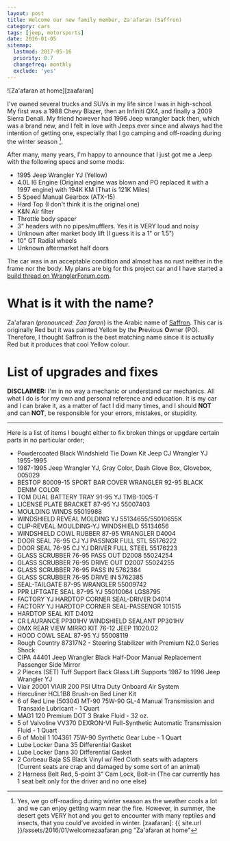 ```yaml
---
layout: post
title: Welcome our new family member, Za'afaran (Saffron)
category: cars
tags: [jeep, motorsports]
date: 2016-01-05
sitemap:
  lastmod: 2017-05-16
  priority: 0.7
  changefreq: monthly
  exclude: 'yes'
---
```


<!--
	TODO
		FIXME: Check the pronounciation of Zaafaran
-->

![Za'afaran at home][zaafaran]

I've owned several trucks and SUVs in my life since I was in high-school. My first was a 1988 Chevy Blazer, then an Infiniti QX4, and finally a 2009 Sierra Denali. My friend however had 1996 Jeep wrangler back then, which was a brand new, and I felt in love with Jeeps ever since and always had the intention of getting one, especially that I go camping and off-roading during the winter season [^1].


After many, many years, I'm happy to announce that I just got me a Jeep with the following specs and some mods:

* 1995 Jeep Wrangler YJ (Yellow)
* 4.0L I6 Engine (Original engine was blown and PO replaced it with a 1997 engine) with 194K KM (That is 121K Miles)
* 5 Speed Manual Gearbox (ATX-15)
* Hard Top (I don't think it is the original one)
* K&N Air filter
* Throttle body spacer
* 3" headers with no pipes/mufflers. Yes it is VERY loud and noisy
* Unknown after market body lift (I guess it is a 1" or 1.5")
* 10" GT Radial wheels
* Unknown aftermarket half doors


The car was in an acceptable condition and almost has no rust neither in the frame nor the body. My plans are big for this project car and I have started a [build thread on WranglerForum.com](http://www.wranglerforum.com/f330/zaafaran-saffron-1995-yj-build-1588882.html).

# What is it with the name?

Za'afaran (*pronounced: Zaa faran*) is the Arabic name of [Saffron](https://en.wikipedia.org/wiki/Saffron). This car is originally Red but it was painted Yellow by the **P**revious **O**wner (PO). Therefore, I thought Saffron is the best matching name since it is actually Red but it produces that cool Yellow colour.


<!--break-->


# List of upgrades and fixes

**DISCLAIMER:** I'm in no way a mechanic or understand car mechanics. All what I do is for my own and personal reference and education. It is my car and I can brake it, as a matter of fact I did many times, and I should **NOT** and can **NOT**, be responsible for your errors, mistakes, or stupidity.

---

Here is a list of items I bought either to fix broken things or upgdare certain parts in no particular order;

* Powdercoated Black Windshield Tie Down Kit Jeep CJ Wrangler YJ 1955-1995
* 1987-1995 Jeep Wrangler YJ, Gray Color, Dash Glove Box, Glovebox, 005029
* BESTOP 80009-15 SPORT BAR COVER WRANGLER 92-95 BLACK DENIM COLOR
* TOM DUAL BATTERY TRAY 91-95 YJ TMB-1005-T
* LICENSE PLATE BRACKET 87-95 YJ 55007403
* MOULDING WINDS 55019988
* WINDSHIELD REVEAL MOLDING YJ 55134655/55010655K
* CLIP-REVEAL MOULDING-YJ WINDSHIELD 55134656
* WINDSHIELD COWL RUBBER 87-95 WRANGLER D4004
* DOOR SEAL 76-95 CJ YJ PASSNGR FULL STL 55176222
* DOOR SEAL 76-95 CJ YJ DRIVER FULL STEEL 55176223
* GLASS SCRUBBER 76-95 PASS OUT D2008 55024254
* GLASS SCRUBBER 76-95 DRIVE OUT D2007 55024255
* GLASS SCRUBBER 76-95 PASS IN 5762384
* GLASS SCRUBBER 76-95 DRIVE IN 5762385
* SEAL-TAILGATE 87-95 WRANGLER 55009742
* PPR LIFTGATE SEAL 87-95 YJ 55010064 LGS8795
* FACTORY YJ HARDTOP CORNER SEAL-DRIVER D4014
* FACTORY YJ HARDTOP CORNER SEAL-PASSENGR 101515
* HARDTOP SEAL KIT D4012
* CR LAURANCE PP301HV WINDSHIELD SEALANT PP301HV
* OMX REAR VIEW MIRRO KIT 76-12 JEEP 11020.02
* HOOD COWL SEAL 87-95 YJ 55008119
* Rough Country 87317N2 - Steering Stabilizer with Premium N2.0 Series Shock
* CIPA 44401 Jeep Wrangler Black Half-Door Manual Replacement Passenger Side Mirror
* 2 Pieces (SET) Tuff Support Back Glass Lift Supports 1987 to 1996 Jeep Wrangler YJ
* Viair 20001 VIAIR 200 PSI Ultra Duty Onboard Air System
* Herculiner HCL1B8 Brush-on Bed Liner Kit
* 6 of Red Line (50304) MT-90 75W-90 GL-4 Manual Transmission and Transaxle Lubricant - 1 Quart
* MAG1 120 Premium DOT 3 Brake Fluid - 32 oz.
* 5 of Valvoline VV370 DEXRON-VI Full-Synthetic Automatic Transmission Fluid - 1 Quart
* 6 of Mobil 1 104361 75W-90 Synthetic Gear Lube - 1 Quart
* Lube Locker Dana 35 Differential Gasket
* Lube Locker Dana 30 Differential Gasket
* 2 Corbeau Baja SS Black Vinyl w/ Red Cloth seats with adapters (Current seats are crap and damaged by some sort of an animal)
* 2 Harness Belt Red, 5-point 3" Cam Lock, Bolt-in (The car currently has 1 seat belt only for the driver and no one else)







[^1]: Yes, we go off-roading during winter season as the weather cools a lot and we can enjoy getting warm near the fire. However, in summer, the desert gets VERY hot and you get to encounter with many reptiles and insects, that you could've avoided in winter.
[zaafaran]: {{ site.url }}/assets/2016/01/welcomezaafaran.png "Za'afaran at home"